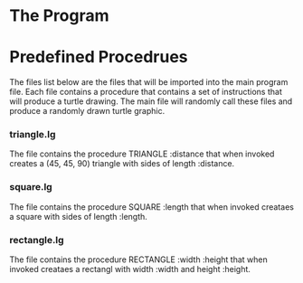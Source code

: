 # The Program #

# Predefined Procedrues #
The files list below are the files that will be imported into the main program file. Each file contains a procedure that contains a set of instructions that will produce a turtle drawing. The main file will randomly call these files and produce a randomly drawn turtle graphic.

### triangle.lg ###
The file contains the procedure TRIANGLE :distance that when invoked creates a (45, 45, 90) triangle with sides of length :distance.

### square.lg ###
The file contains the procedure SQUARE :length that when invoked creataes a square with sides of length :length.

### rectangle.lg ###
The file contains the procedure RECTANGLE :width :height that when invoked creataes a rectangl with width :width and height :height.
